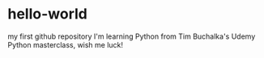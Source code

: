 # hello-world
my first github repository
I'm learning Python from Tim Buchalka's Udemy Python masterclass, wish me luck!
